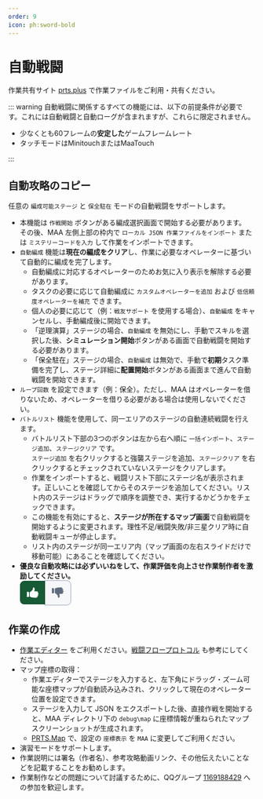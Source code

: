 ```yaml
---
order: 9
icon: ph:sword-bold
---
```


# 自動戦闘

作業共有サイト [prts.plus](https://prts.plus) で作業ファイルをご利用・共有ください。

::: warning
自動戦闘に関係するすべての機能には、以下の前提条件が必要です。これには自動戦闘と自動ローグが含まれますが、これらに限定されません。

- 少なくとも60フレームの**安定した**ゲームフレームレート
- タッチモードはMinitouchまたはMaaTouch

:::

## 自動攻略のコピー

任意の `編成可能ステージ` と `保全駐在` モードの自動戦闘をサポートします。

- 本機能は `作戦開始` ボタンがある編成選択画面で開始する必要があります。  
  その後、MAA 左側上部の枠内で `ローカル JSON 作業ファイルをインポート` または `ミステリーコードを入力` して作業をインポートできます。
- `自動編成` 機能は**現在の編成をクリア**し、作業に必要なオペレーターに基づいて自動的に編成を完了します。
  - 自動編成に対応するオペレーターのためお気に入り表示を解除する必要があります。
  - タスクの必要に応じて自動編成に `カスタムオペレーターを追加` および `低信頼度オペレーターを補充` できます。
  - 個人の必要に応じて（例：`戦友サポート` を使用する場合）、`自動編成` をキャンセルし、手動編成後に開始できます。
  - 「逆理演算」ステージの場合、`自動編成` を無効にし、手動でスキルを選択した後、**シミュレーション開始**ボタンがある画面で自動戦闘を開始する必要があります。
  - 「保全駐在」ステージの場合、`自動編成` は無効で、手動で**初期**タスク準備を完了し、ステージ詳細に**配置開始**ボタンがある画面まで進んで自動戦闘を開始できます。
- `ループ回数` を設定できます（例：保全）。ただし、MAA はオペレーターを借りないため、オペレーターを借りる必要がある場合は使用しないでください。
- `バトルリスト` 機能を使用して、同一エリアのステージの自動連続戦闘を行えます。
  - バトルリスト下部の3つのボタンは左から右へ順に `一括インポート`、`ステージ追加`、`ステージクリア` です。  
    `ステージ追加` を右クリックすると強襲ステージを追加、`ステージクリア` を右クリックするとチェックされていないステージをクリアします。
  - 作業をインポートすると、戦闘リスト下部にステージ名が表示されます。正しいことを確認してからそのステージを追加してください。リスト内のステージはドラッグで順序を調整でき、実行するかどうかをチェックできます。
  - この機能を有効にすると、**ステージが所在するマップ画面**で自動戦闘を開始するように変更されます。理性不足/戦闘失敗/非三星クリア時に自動戦闘キューが停止します。
  - リスト内のステージが同一エリア内（マップ画面の左右スライドだけで移動可能）にあることを確認してください。
- **優良な自動攻略には必ずいいねをして、作業評価を向上させ作業制作者を激励してください。**  
  ![image](/images/zh-cn/copilot-click-like.png)

## 作業の作成

- [作業エディター](https://prts.plus/create) をご利用ください。[戦闘フロープロトコル](../../protocol/copilot-schema.md) も参考にしてください。
- マップ座標の取得：
  - 作業エディターでステージを入力すると、左下角にドラッグ・ズーム可能な座標マップが自動読み込みされ、クリックして現在のオペレーター位置を設定できます。
  - ステージを入力して JSON をエクスポートした後、直接作戦を開始すると、MAA ディレクトリ下の `debug\map` に座標情報が重ねられたマップスクリーンショットが生成されます。
  - [PRTS.Map](https://map.ark-nights.com/areas) で、設定の `座標表示` を `MAA` に変更してご利用ください。
- 演習モードをサポートします。
- 作業説明には署名（作者名）、参考攻略動画リンク、その他伝えたいことなどを記載することをお勧めします。
- 作業制作などの問題について討議するために、QQグループ [1169188429](https://jq.qq.com/?_wv=1027&k=QZcGcJ9G) への参加を歓迎します。
